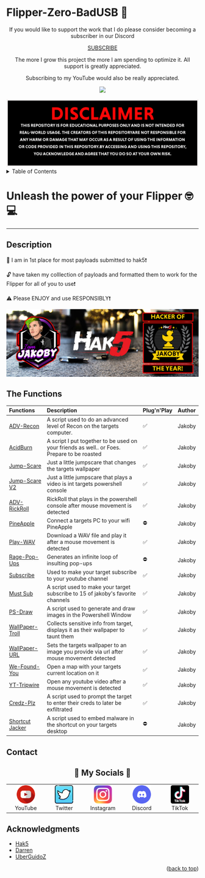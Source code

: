# Flipper-Zero-BadUSB 🐬
<div align=center>
If you would like to support the work that I do please consider becoming a subscriber in our Discord 

[SUBSCRIBE](https://jakoby.lol/tah)

The more I grow this project the more I am spending to optimize it. All support is greatly appreciated. 

Subscribing to my YouTube would also be really appreciated. 

[<img src="https://custom-icon-badges.herokuapp.com/badge/-Subscribe-red?style=for-the-badge&logo=video&logoColor=white"/>](https://youtube.com/c/IamJakoby?sub_confirmation=1)

<img src=https://github.com/I-Am-Jakoby/I-Am-Jakoby/raw/main/img/disclaimer.png width="600" alt="C#" />
</div>                  


<!-- TABLE OF CONTENTS -->
<details>
  <summary>Table of Contents</summary>
  <ol>
    <li><a href="#Description">Description</a></li>
    <li><a href="#The-Functions">The Functions</a></li>
    <li><a href="#Contact">Contact</a></li>
    <li><a href="#Acknowledgments">Acknowledgments</a></li>
  </ol>
</details>

# Unleash the power of your Flipper 🤓💻

***


## Description 


🥇 I am in 1st place for most payloads submitted to hak5❗ 

🔓  have taken my colllection of payloads and formatted them to work for the Flipper for all of you to use❗

⚠️ Please ENJOY and use RESPONSIBLY❗ 

![hak 5](https://github.com/I-Am-Jakoby/I-Am-Jakoby/raw/main/img/hak5-banner.png)

## The Functions 


| Functions                                                                                                       | Description                                                                                       | Plug'n'Play | Author      |
| :-------------------------------------------------------------------------------------------------------------- | :------------------------------------------------------------------------------------------------ | :-----------| :-----------|
| [ADV-Recon](https://github.com/I-Am-Jakoby/Flipper-Zero-BadUSB/tree/main/Payloads/Flip-ADV-Recon)               | A script used to do an advanced level of Recon on the targets computer.                           |✅           | Jakoby      |      
| [AcidBurn](https://github.com/I-Am-Jakoby/Flipper-Zero-BadUSB/tree/main/Payloads/Flip-AcidBurn)                 | A script I put together to be used on your friends as well.. or Foes. Prepare to be roasted       |✅           | Jakoby      | 
| [Jump-Scare](https://github.com/I-Am-Jakoby/Flipper-Zero-BadUSB/tree/main/Payloads/Flip-JumpScare)              | Just a little jumpscare that changes the targets wallpaper                                        |✅           | Jakoby      |
| [Jump-Scare V2](https://github.com/I-Am-Jakoby/Flipper-Zero-BadUSB/tree/main/Payloads/Flip-JumpScare-2.0)       | Just a little jumpscare that plays a video is int targets powershell console                      |✅           | Jakoby      |
| [ADV-RickRoll](https://github.com/I-Am-Jakoby/Flipper-Zero-BadUSB/tree/main/Payloads/Flip-ADV-RickRoll)         | RickRoll that plays in the powershell console after mouse movement is detected                    |✅           | Jakoby      |
| [PineApple](https://github.com/I-Am-Jakoby/Flipper-Zero-BadUSB/tree/main/Payloads/Flip-PineApple)               | Connect a targets PC to your wifi PineApple                                                       |⛔           | Jakoby      |
| [Play-WAV](https://github.com/I-Am-Jakoby/Flipper-Zero-BadUSB/tree/main/Payloads/Flip-Play-WAV)                 | Download a WAV file and play it after a mouse movement is detected                                |✅           | Jakoby      |
| [Rage-Pop-Ups](https://github.com/I-Am-Jakoby/Flipper-Zero-BadUSB/tree/main/Payloads/Flip-Rage-PopUps)          | Generates an infinite loop of insulting pop-ups                                                   |⛔           | Jakoby      |
| [Subscribe](https://github.com/I-Am-Jakoby/Flipper-Zero-BadUSB/tree/main/Payloads/Flip-Subscribe)               | Used to make your target subscribe to your youtube channel                                        |✅           | Jakoby      |       
| [Must Sub](https://github.com/I-Am-Jakoby/Flipper-Zero-BadUSB/tree/main/Payloads/Flip-MustSub)                  | A script used to make your target subscribe to 15 of jakoby's favorite channels                   |✅           | Jakoby      |
| [PS-Draw](https://github.com/I-Am-Jakoby/Flipper-Zero-BadUSB/tree/main/Payloads/Flip-PS-Draw)                   | A script used to generate and draw images in the Powershell Window                                |✅           | Jakoby      |
| [WallPaper-Troll](https://github.com/I-Am-Jakoby/Flipper-Zero-BadUSB/tree/main/Payloads/Flip-Wallpaper-Troll)   | Collects sensitive info from target, displays it as their wallpaper to taunt them                 |✅           | Jakoby      |
| [WallPaper-URL](https://github.com/I-Am-Jakoby/Flipper-Zero-BadUSB/tree/main/Payloads/Flip-WallPaper-URL)       | Sets the targets wallpaper to an image you provide via url after mouse movement detected          |✅           | Jakoby      |
| [We-Found-You](https://github.com/I-Am-Jakoby/Flipper-Zero-BadUSB/tree/main/Payloads/Flip-We-Found-You)         | Open a map with your targets current location on it                                               |✅           | Jakoby      |
| [YT-Tripwire](https://github.com/I-Am-Jakoby/Flipper-Zero-BadUSB/blob/main/Payloads/Flip-YT-Tripwire/ReadMe.md) | Open any youtube video after a mouse movement is detected                                         |✅           | Jakoby      |
| [Credz-Plz](https://github.com/I-Am-Jakoby/Flipper-Zero-BadUSB/tree/main/Payloads/Flip-Credz-Plz)               | A script used to prompt the target to enter their creds to later be exfiltrated                   |✅           | Jakoby      |
| [Shortcut Jacker](https://github.com/I-Am-Jakoby/Flipper-Zero-BadUSB/tree/main/Payloads/Flip-ShortcutJacker)    | A script used to embed malware in the shortcut on your targets desktop                            |⛔           | Jakoby      |


<!-- CONTACT -->
## Contact

<h2 align="center">📱 My Socials 📱</h2>
<div align=center>
<table>
  <tr>
    <td align="center" width="96">
      <a href="https://youtube.com/c/IamJakoby?sub_confirmation=1">
        <img src=https://github.com/I-Am-Jakoby/I-Am-Jakoby/blob/main/img/youtube-svgrepo-com.svg width="48" height="48" alt="C#" />
      </a>
      <br>YouTube
    </td>
    <td align="center" width="96">
      <a href="https://twitter.com/I_Am_Jakoby">
        <img src=https://github.com/I-Am-Jakoby/I-Am-Jakoby/blob/main/img/twitter.png width="48" height="48" alt="Python" />
      </a>
      <br>Twitter
    </td>
    <td align="center" width="96">
      <a href="https://www.instagram.com/i_am_jakoby/">
        <img src=https://github.com/I-Am-Jakoby/I-Am-Jakoby/blob/main/img/insta.png width="48" height="48" alt="Golang" />
      </a>
      <br>Instagram
    </td>
    <td align="center" width="96">
      <a href="https://discord.gg/MYYER2ZcJF">
        <img src=https://github.com/I-Am-Jakoby/I-Am-Jakoby/blob/main/img/discord-v2-svgrepo-com.svg width="48" height="48" alt="Jsonnet" />
      </a>
      <br>Discord
    </td>
    <td align="center" width="96">
      <a href="https://www.tiktok.com/@i_am_jakoby?lang=en">
        <img src=https://github.com/I-Am-Jakoby/I-Am-Jakoby/raw/main/img/tiktok.svg width="48" height="48" alt="Jsonnet" />
      </a>
      <br>TikTok
    </td>    
  </tr>
</table>
</div>

<!-- ACKNOWLEDGMENTS -->
## Acknowledgments 

* [Hak5](https://hak5.org/)
* [Darren](https://github.com/hak5darren)
* [UberGuidoZ](https://github.com/UberGuidoZ)




<p align="right">(<a href="#top">back to top</a>)</p>

